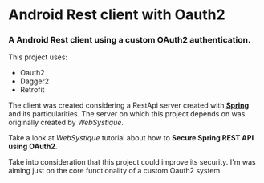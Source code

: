<h1>Android Rest client with Oauth2</h1>

<h3>
    A Android Rest client using a custom OAuth2 authentication.
</h3>

<p>This project uses:</p>
<ul>
    <li>Oauth2</li>
    <li>Dagger2</li>
    <li>Retrofit</li>
</ul>

<p>
    The client was created considering a RestApi server created with
    <a href="https://spring.io/"><strong>Spring</strong></a>
    and its particularities. The server on which this project depends on
    was originally created by <em>WebSystique</em>.
</p>

<p>
    Take a look at <em>WebSystique</em> tutorial about how to
    <a href="http://websystique.com/spring-security/secure-spring-rest-api-using-oauth2/"></a>
    <strong>Secure Spring REST API using OAuth2</strong>.
</p>

<p>
    Take into consideration that this project could improve its security.
    I'm was aiming just on the core functionality of a custom Oauth2 system.
</p>


